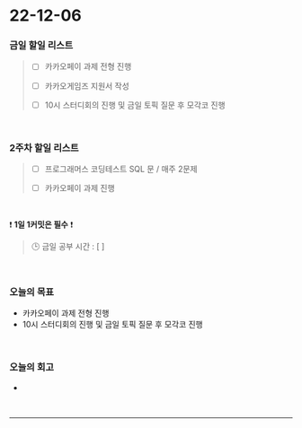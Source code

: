 # 22-12-06

### 금일 할일 리스트
> - [ ]  카카오페이 과제 전형 진행
>
> - [ ]  카카오게임즈 지원서 작성
>
> - [ ]  10시 스터디회의 진행 및 금일 토픽 질문 후 모각코 진행

<br/>

### 2주차 할일 리스트  

> - [ ]  프로그래머스 코딩테스트 SQL 문 / 매주 2문제  
>
> - [ ]  카카오페이 과제 진행

<br/>

❗ **1일 1커밋은 필수** ❗
> 🕒 금일 공부 시간 : [  ]
  
<br/>

### 오늘의 목표
- 카카오페이 과제 전형 진행
- 10시 스터디회의 진행 및 금일 토픽 질문 후 모각코 진행

<br>

### 오늘의 회고
- 

<br/>

------------  